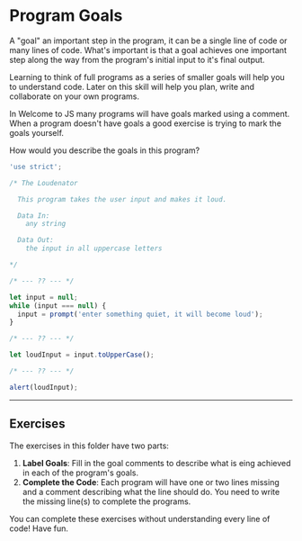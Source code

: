 # Program Goals

A "goal" an important step in the program, it can be a single line of code or
many lines of code. What's important is that a goal achieves one important step
along the way from the program's initial input to it's final output.

Learning to think of full programs as a series of smaller goals will help you to
understand code. Later on this skill will help you plan, write and collaborate
on your own programs.

In Welcome to JS many programs will have goals marked using a comment. When a
program doesn't have goals a good exercise is trying to mark the goals yourself.

How would you describe the goals in this program?

```js
'use strict';

/* The Loudenator

  This program takes the user input and makes it loud.

  Data In:
    any string

  Data Out:
    the input in all uppercase letters

*/

/* --- ?? --- */

let input = null;
while (input === null) {
  input = prompt('enter something quiet, it will become loud');
}

/* --- ?? --- */

let loudInput = input.toUpperCase();

/* --- ?? --- */

alert(loudInput);
```

---

## Exercises

The exercises in this folder have two parts:

1. **Label Goals**: Fill in the goal comments to describe what is eing achieved
   in each of the program's goals.
2. **Complete the Code**: Each program will have one or two lines missing and a
   comment describing what the line should do. You need to write the missing
   line(s) to complete the programs.

You can complete these exercises without understanding every line of code! Have
fun.
